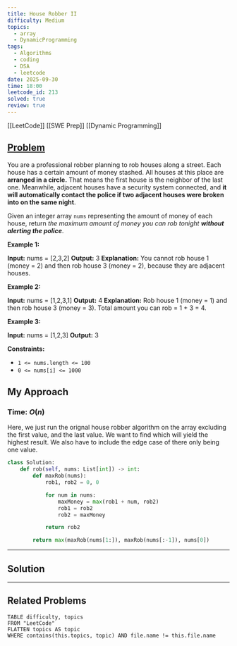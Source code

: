 ```yaml
---
title: House Robber II
difficulty: Medium
topics:
  - array
  - DynamicProgramming
tags:
  - Algorithms
  - coding
  - DSA
  - leetcode
date: 2025-09-30
time: 18:00
leetcode_id: 213
solved: true
review: true
---
```

[[LeetCode]]
[[SWE Prep]]
[[Dynamic Programming]]
## [Problem](https://leetcode.com/problems/house-robber-ii/description/)
You are a professional robber planning to rob houses along a street. Each house has a certain amount of money stashed. All houses at this place are **arranged in a circle.** That means the first house is the neighbor of the last one. Meanwhile, adjacent houses have a security system connected, and **it will automatically contact the police if two adjacent houses were broken into on the same night**.

Given an integer array `nums` representing the amount of money of each house, return _the maximum amount of money you can rob tonight **without alerting the police**_.

**Example 1:**

**Input:** nums = [2,3,2]
**Output:** 3
**Explanation:** You cannot rob house 1 (money = 2) and then rob house 3 (money = 2), because they are adjacent houses.

**Example 2:**

**Input:** nums = [1,2,3,1]
**Output:** 4
**Explanation:** Rob house 1 (money = 1) and then rob house 3 (money = 3).
Total amount you can rob = 1 + 3 = 4.

**Example 3:**

**Input:** nums = [1,2,3]
**Output:** 3

**Constraints:**

- `1 <= nums.length <= 100`
- `0 <= nums[i] <= 1000`


## My Approach
### Time: $O(n)$

Here, we just run the orignal house robber algorithm on the array excluding the first value, and the last value. We want to find which will yield the highest result. We also have to include the edge case of there only being one value.
```python
class Solution:
    def rob(self, nums: List[int]) -> int:
        def maxRob(nums):
            rob1, rob2 = 0, 0

            for num in nums:
                maxMoney = max(rob1 + num, rob2)
                rob1 = rob2
                rob2 = maxMoney

            return rob2

        return max(maxRob(nums[1:]), maxRob(nums[:-1]), nums[0])
```


---
## Solution




---
## Related Problems
```dataview
TABLE difficulty, topics
FROM "LeetCode"
FLATTEN topics AS topic
WHERE contains(this.topics, topic) AND file.name != this.file.name
```